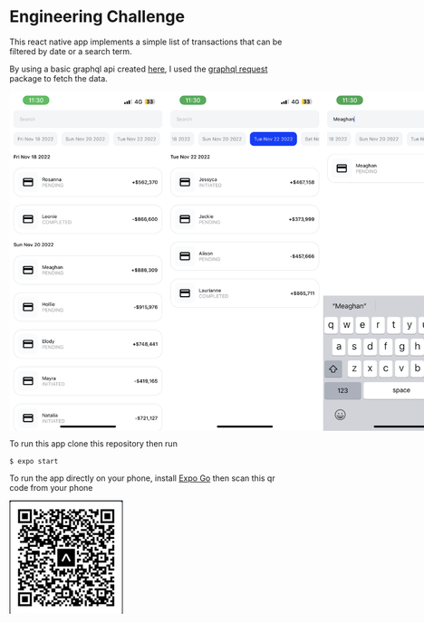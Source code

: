 # Engineering Challenge

This react native app implements a simple list of transactions that can be filtered by date or a search term.

By using a basic graphql api created [here](https://github.com/Mike-M-87/probable-rotary-phone), I used the [graphql request](https://www.npmjs.com/package/graphql-request) package to fetch the data.

<div style="display:flex">
    <img src="assets/app1.PNG" width="300" height="600" alt="">
    <img src="assets/app2.PNG" width="300" height="600" alt="">
    <img src="assets/app3.PNG" width="300" height="600" alt="">
</div>


To run this app clone this repository then run
```
$ expo start
```

To run the app directly on your phone, install  [Expo Go](https://expo.dev/client) then scan this qr code from your phone

<img src="assets/app.png" width="200" height="200" alt="exp://exp.host/@mike-m-87/abacus-challenge?release-channel=default">
